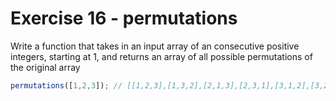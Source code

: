 # Exercise 16 - permutations

Write a function that takes in an input array of an consecutive positive integers, starting at 1, and returns an array of all possible permutations of the original array

```javascript
permutations([1,2,3]); // [[1,2,3],[1,3,2],[2,1,3],[2,3,1],[3,1,2],[3,2,1]]
```
